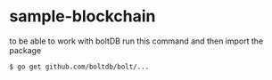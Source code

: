# sample-blockchain


to be able to work with boltDB run this command and then import the package
```
$ go get github.com/boltdb/bolt/...
```



